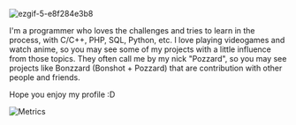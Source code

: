 ![ezgif-5-e8f284e3b8](https://user-images.githubusercontent.com/78744163/178334750-f3884cac-2354-4dee-bb3c-e09030484a84.gif)


I'm a programmer who loves the challenges and tries to learn in the process, with C/C++, PHP, SQL, Python, etc.
I love playing videogames and watch anime, so you may see some of my projects with a little influence from those topics.
They often call me by my nick "Pozzard", so you may see projects like Bonzzard (Bonshot + Pozzard) that are contribution with other people and friends.

Hope you enjoy my profile :D

![Metrics](https://metrics.lecoq.io/Villanueva-Flavio?template=classic&base.activity=0&base.community=0&base.metadata=0&languages=1&achievements=1&base.indepth=false&base.hireable=false&languages.limit=8&languages.threshold=0%25&languages.other=false&languages.colors=github&languages.sections=most-used&languages.indepth=false&languages.analysis.timeout=15&languages.categories=markup%2C%20programming&languages.recent.categories=markup%2C%20programming&languages.recent.load=300&languages.recent.days=14&achievements.threshold=C&achievements.secrets=true&achievements.display=detailed&achievements.limit=0&config.timezone=America%2FBuenos_Aires)
